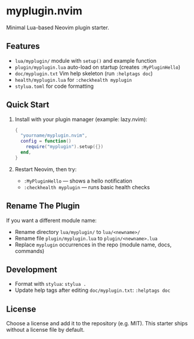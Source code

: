 # myplugin.nvim

Minimal Lua-based Neovim plugin starter.

## Features

- `lua/myplugin/` module with `setup()` and example function
- `plugin/myplugin.lua` auto-load on startup (creates `:MyPluginHello`)
- `doc/myplugin.txt` Vim help skeleton (run `:helptags doc`)
- `health/myplugin.lua` for `:checkhealth myplugin`
- `stylua.toml` for code formatting

## Quick Start

1. Install with your plugin manager (example: lazy.nvim):

   ```lua
   {
     "yourname/myplugin.nvim",
     config = function()
       require("myplugin").setup({})
     end,
   }
   ```

2. Restart Neovim, then try:

   - `:MyPluginHello` — shows a hello notification
   - `:checkhealth myplugin` — runs basic health checks

## Rename The Plugin

If you want a different module name:

- Rename directory `lua/myplugin/` to `lua/<newname>/`
- Rename file `plugin/myplugin.lua` to `plugin/<newname>.lua`
- Replace `myplugin` occurrences in the repo (module name, docs, commands)

## Development

- Format with `stylua`: `stylua .`
- Update help tags after editing `doc/myplugin.txt`: `:helptags doc`

## License

Choose a license and add it to the repository (e.g. MIT). This starter ships without a license file by default.

